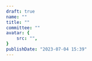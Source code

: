 ```yaml
---
draft: true
name: ""
title: ""
committee: ""
avatar: {
    src: "",
}
publishDate: "2023-07-04 15:39"
---
```

